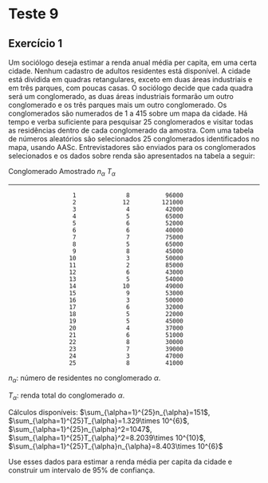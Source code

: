 # Teste 9


## Exercício 1




Um sociólogo deseja estimar a renda anual média per capita, em uma certa cidade. Nenhum cadastro de adultos residentes está disponível. 
A cidade está dividida em quadras retangulares, exceto em duas áreas industriais e em três parques, com poucas casas. O sociólogo decide que cada quadra será um conglomerado, as duas áreas industriais formarão um outro conglomerado e os três parques mais um outro conglomerado. Os conglomerados são numerados de 1 a 415 sobre um mapa da cidade. Há tempo e verba suficiente para pesquisar 25 conglomerados e visitar todas as residências dentro de cada conglomerado da amostra. Com uma tabela de números aleatórios são selecionados 25 conglomerados identificados no mapa, usando AASc. Entrevistadores são enviados para os conglomerados selecionados e os dados sobre renda são apresentados na tabela a seguir:





 Conglomerado Amostrado   $n_{\alpha}$   $T_{\alpha}$
-----------------------  -------------  -------------
                      1              8          96000
                      2             12         121000
                      3              4          42000
                      4              5          65000
                      5              6          52000
                      6              6          40000
                      7              7          75000
                      8              5          65000
                      9              8          45000
                     10              3          50000
                     11              2          85000
                     12              6          43000
                     13              5          54000
                     14             10          49000
                     15              9          53000
                     16              3          50000
                     17              6          32000
                     18              5          22000
                     19              5          45000
                     20              4          37000
                     21              6          51000
                     22              8          30000
                     23              7          39000
                     24              3          47000
                     25              8          41000



  $n_{\alpha}$: número de residentes no conglomerado $\alpha$.
   
   $T_{\alpha}$: renda total do conglomerado $\alpha$.
   
  Cálculos disponíveis: $\sum_{\alpha=1}^{25}n_{\alpha}=151$, $\sum_{\alpha=1}^{25}T_{\alpha}=1.329\times 10^{6}$, $\sum_{\alpha=1}^{25}n_{\alpha}^2=1047$, $\sum_{\alpha=1}^{25}T_{\alpha}^2=8.2039\times 10^{10}$, $\sum_{\alpha=1}^{25}T_{\alpha}n_{\alpha}=8.403\times 10^{6}$


Use esses dados para estimar a renda média per capita da cidade e construir um intervalo de 95\% de confiança.
